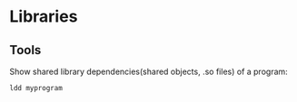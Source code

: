 # Libraries

## Tools
Show shared library dependencies(shared objects, .so files) of a program:

    ldd myprogram